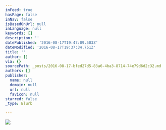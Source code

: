 ```yaml
---
inFeed: true
hasPage: false
inNav: false
isBasedOnUrl: null
inLanguage: null
keywords: []
description: ''
datePublished: '2016-08-17T19:47:09.503Z'
dateModified: '2016-08-17T19:37:34.751Z'
title: ''
author: []
via: {}
sourcePath: _posts/2016-08-17-bfed27d5-83a6-4ba3-8714-74e79d6d2c32.md
authors: []
publisher:
  name: null
  domain: null
  url: null
  favicon: null
starred: false
_type: Blurb

---
```

![](https://the-grid-user-content.s3-us-west-2.amazonaws.com/dc13b64d-713f-4369-a28b-15dc1c633090.jpg)
